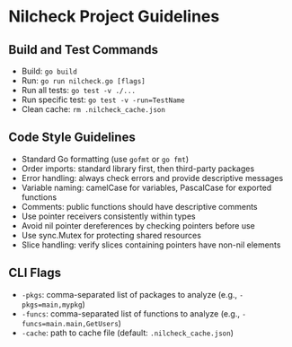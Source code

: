 # Nilcheck Project Guidelines

## Build and Test Commands
- Build: `go build`
- Run: `go run nilcheck.go [flags]`
- Run all tests: `go test -v ./...`
- Run specific test: `go test -v -run=TestName`
- Clean cache: `rm .nilcheck_cache.json`

## Code Style Guidelines
- Standard Go formatting (use `gofmt` or `go fmt`)
- Order imports: standard library first, then third-party packages
- Error handling: always check errors and provide descriptive messages
- Variable naming: camelCase for variables, PascalCase for exported functions
- Comments: public functions should have descriptive comments
- Use pointer receivers consistently within types
- Avoid nil pointer dereferences by checking pointers before use
- Use sync.Mutex for protecting shared resources
- Slice handling: verify slices containing pointers have non-nil elements

## CLI Flags
- `-pkgs`: comma-separated list of packages to analyze (e.g., `-pkgs=main,mypkg`)
- `-funcs`: comma-separated list of functions to analyze (e.g., `-funcs=main.main,GetUsers`)
- `-cache`: path to cache file (default: `.nilcheck_cache.json`)